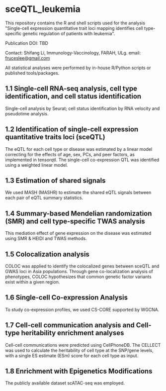 # sceQTL_leukemia
This repository contains the R and shell scripts used for the analysis "Single-cell expression quantitative trait loci mapping identifies cell type-specific genetic regulation of patients with leukemia".

Publication DOI: TBD

Contact: Shifang Li, Immunology-Vaccinology, FARAH, ULg. email: fruceslee@gmail.com

All statistical analyses were performed by in-house R/Python scripts or published tools/packages.

## 1.1 Single-cell RNA-seq analysis, cell type identification, and cell status identification ##

Single-cell analysis by Seurat; cell status identification by RNA velocity and pseudotime analysis.

## 1.2 Identification of single-cell expression quantitative traits loci (sceQTL) ##

The eQTL for each cell type or disease was estimated by a linear model correcting for the effects of age, sex, PCs, and peer factors, as implemented in tensorqtl. The single-cell co-expression QTL was identified using a weighted linear model. 

## 1.3 Estimation of shared signals ##

We used MASH (MASHR) to estimate the shared eQTL signals between each pair of eQTL summary statistics. 

## 1.4 Summary-based Mendelian randomization (SMR) and cell type-specific TWAS analysis ##

This mediation effect of gene expression on the disease was estimated using SMR & HEIDI and TWAS methods.

## 1.5 Colocalization analysis ##

COLOC was applied to identify the colocalized genes between sceQTL and GWAS loci in Asia populations. Through gene co-localization analysis of phenotypes, COLOC hypothesizes that common genetic factor variants exist within a given region.

## 1.6 Single-cell Co-expression Analysis ##

To study co-expression profiles, we used CS-CORE supported by WGCNA.

## 1.7 Cell-cell communication analysis and Cell-type heritability enrichment analyses ##

Cell-cell communications were predicted using CellPhoneDB. The CELLECT was used to calculate the heritability of cell type at the SNP/gene levels, with a single ES estimate (ESm) score for each cell type as input.  

## 1.8 Enrichment with Epigenetics Modifications ##

The publicly available dataset scATAC-seq was employed. 
